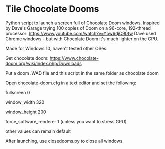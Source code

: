 # Tile Chocolate Dooms

Python script to launch a screen full of Chocolate Doom windows.
Inspired by Dave's Garage trying 100 copies of Doom on a 96-core, 192-thread processor: https://www.youtube.com/watch?v=Ybw6djC90tw
Dave used Chrome windows - but with Chocolate Doom it's much lighter on the CPU.

Made for Windows 10, haven't tested other OSes.

Get chocolate doom: https://www.chocolate-doom.org/wiki/index.php/Downloads

Put a doom .WAD file and this script in the same folder as chocolate doom

Open chocolate-doom.cfg in a text editor and set the following:

fullscreen                    0

window_width                  320

window_height                 200

force_software_renderer       1     (unless you want to stress GPU)

other values can remain default

After launching, use closedooms.py to close all windows.
